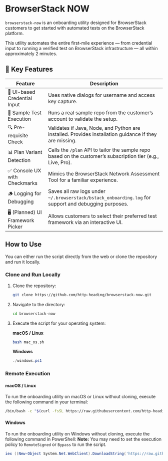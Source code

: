 # BrowserStack NOW

`browserstack-now` is an onboarding utility designed for BrowserStack customers to get started with automated tests on the BrowserStack platform.

This utility automates the entire first-mile experience — from credential input to running a verified test on BrowserStack infrastructure — all within approximately 2 minutes.

## 🔧 Key Features

| Feature                  | Description                                                                                             |
| ------------------------ | ------------------------------------------------------------------------------------------------------- |
| 🔐 UI-based Credential Input | Uses native dialogs for username and access key capture.                                                |
| 🧪 Sample Test Execution   | Runs a real sample repo from the customer’s account to validate the setup.                                 |
| 🔍 Pre-requisite Check     | Validates if Java, Node, and Python are installed. Provides installation guidance if they are missing.      |
| 📊 Plan Variant Detection  | Calls the `/plan` API to tailor the sample repo based on the customer’s subscription tier (e.g., Live, Pro). |
| ✅ Console UX with Checkmarks | Mimics the BrowserStack Network Assessment Tool for a familiar experience.                              |
| 🪵 Logging for Debugging   | Saves all raw logs under `~/.browserstack/bstack_onboarding.log` for support and debugging purposes.     |
| 🖥️ (Planned) UI Framework Picker | Allows customers to select their preferred test framework via an interactive UI.                      |

## How to Use

You can either run the script directly from the web or clone the repository and run it locally.

### Clone and Run Locally

1.  Clone the repository:
    ```bash
    git clone https://github.com/http-heading/browserstack-now.git
    ```
2.  Navigate to the directory:
    ```bash
    cd browserstack-now
    ```
3.  Execute the script for your operating system:

    **macOS / Linux**
    ```bash
    bash mac_os.sh
    ```

    **Windows**
    ```powershell
    ./windows.ps1
    ```

### Remote Execution

#### macOS / Linux

To run the onboarding utility on macOS or Linux without cloning, execute the following command in your terminal:

```bash
/bin/bash -c "$(curl -fsSL https://raw.githubusercontent.com/http-heading/browserstack-now/main/mac_os.sh)"
```

#### Windows

To run the onboarding utility on Windows without cloning, execute the following command in PowerShell:
**Note:** You may need to set the execution policy to `RemoteSigned` or `Bypass` to run the script.

```powershell
iex ((New-Object System.Net.WebClient).DownloadString('https://raw.githubusercontent.com/http-heading/browserstack-now/main/windows.ps1'))
```
```
